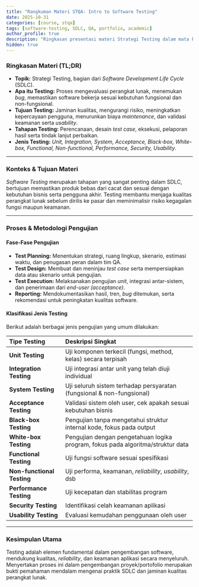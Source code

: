 ```yaml
---
title: "Rangkuman Materi STQA: Intro to Software Testing"
date: 2025-10-31
categories: [course, stqa]
tags: [software-testing, SDLC, QA, portfolio, academic]
author_profile: true
description: "Ringkasan presentasi materi Strategi Testing dalam mata kuliah STQA, membahas konsep, jenis, dan proses pengujian perangkat lunak secara komprehensif."
hidden: true
---
```


### Ringkasan Materi (TL;DR)

* **Topik:** Strategi Testing, bagian dari *Software Development Life Cycle* (SDLC).
* **Apa itu Testing:** Proses mengevaluasi perangkat lunak, menemukan *bug*, memastikan software bekerja sesuai kebutuhan fungsional dan non-fungsional.
* **Tujuan Testing:** Jaminan kualitas, mengurangi risiko, meningkatkan kepercayaan pengguna, menurunkan biaya *maintenance*, dan validasi keamanan serta *usability*.
* **Tahapan Testing:** Perencanaan, desain *test case*, eksekusi, pelaporan hasil serta tindak lanjut perbaikan.
* **Jenis Testing:** *Unit, Integration, System, Acceptance, Black-box, White-box, Functional, Non-functional, Performance, Security, Usability*.

---

### Konteks & Tujuan Materi

*Software Testing* merupakan tahapan yang sangat penting dalam SDLC, bertujuan memastikan produk bebas dari cacat dan sesuai dengan kebutuhan bisnis serta pengguna akhir. Testing membantu menjaga kualitas perangkat lunak sebelum dirilis ke pasar dan meminimalisir risiko kegagalan fungsi maupun keamanan.

---

### Proses & Metodologi Pengujian

#### Fase-Fase Pengujian

* **Test Planning:** Menentukan strategi, ruang lingkup, skenario, estimasi waktu, dan penugasan peran dalam tim QA.
* **Test Design:** Membuat dan meninjau *test case* serta mempersiapkan data atau skenario untuk pengujian.
* **Test Execution:** Melaksanakan pengujian *unit*, integrasi antar-sistem, dan penerimaan dari *end-user (acceptance)*.
* **Reporting:** Mendokumentasikan hasil, tren, *bug* ditemukan, serta rekomendasi untuk peningkatan kualitas software.

#### Klasifikasi Jenis Testing

Berikut adalah berbagai jenis pengujian yang umum dilakukan:

| Tipe Testing | Deskripsi Singkat |
| :--- | :--- |
| **Unit Testing** | Uji komponen terkecil (fungsi, method, kelas) secara terpisah |
| **Integration Testing** | Uji integrasi antar unit yang telah diuji individual |
| **System Testing** | Uji seluruh sistem terhadap persyaratan (fungsional & non-fungsional) |
| **Acceptance Testing** | Validasi sistem oleh user, cek apakah sesuai kebutuhan bisnis |
| **Black-box Testing** | Pengujian tanpa mengetahui struktur internal kode, fokus pada output |
| **White-box Testing** | Pengujian dengan pengetahuan logika program, fokus pada algoritma/struktur data |
| **Functional Testing** | Uji fungsi software sesuai spesifikasi |
| **Non-functional Testing** | Uji performa, keamanan, *reliability*, *usability*, dsb |
| **Performance Testing** | Uji kecepatan dan stabilitas program |
| **Security Testing** | Identifikasi celah keamanan aplikasi |
| **Usability Testing** | Evaluasi kemudahan penggunaan oleh user |

---

### Kesimpulan Utama

Testing adalah elemen fundamental dalam pengembangan software, mendukung kualitas, *reliability*, dan keamanan aplikasi secara menyeluruh. Menyertakan proses ini dalam pengembangan proyek/portofolio merupakan bukti pemahaman mendalam mengenai praktik SDLC dan jaminan kualitas perangkat lunak.